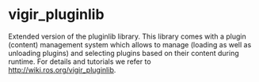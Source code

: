 # vigir_pluginlib
Extended version of the pluginlib library. This library comes with a plugin (content) management system which allows to manage (loading as well as unloading plugins) and selecting plugins based on their content during runtime.
For details and tutorials we refer to http://wiki.ros.org/vigir_pluginlib.
